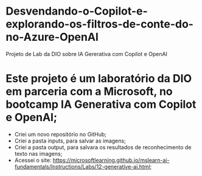 # Desvendando-o-Copilot-e-explorando-os-filtros-de-conte-do-no-Azure-OpenAI
Projeto de Lab da DIO sobre IA Gererativa com Copilot e OpenAI 

# Este projeto é um laboratório da DIO em parceria com a Microsoft, no bootcamp IA Generativa com Copilot e OpenAI;

* Criei um novo repositório no GitHub;
* Criei a pasta inputs, para salvar as imagens;
* Criei a pasta output, para salvara os resultados de reconhecimento de texto nas imagens;
* Acessei o site: https://microsoftlearning.github.io/mslearn-ai-fundamentals/Instructions/Labs/12-generative-ai.html;

